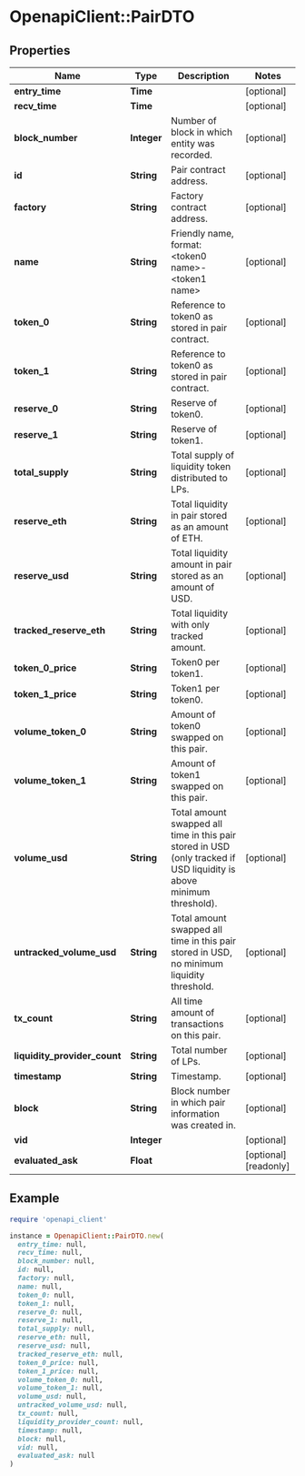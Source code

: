 # OpenapiClient::PairDTO

## Properties

| Name | Type | Description | Notes |
| ---- | ---- | ----------- | ----- |
| **entry_time** | **Time** |  | [optional] |
| **recv_time** | **Time** |  | [optional] |
| **block_number** | **Integer** | Number of block in which entity was recorded. | [optional] |
| **id** | **String** | Pair contract address. | [optional] |
| **factory** | **String** | Factory contract address. | [optional] |
| **name** | **String** | Friendly name, format: &lt;token0 name&gt;-&lt;token1 name&gt; | [optional] |
| **token_0** | **String** | Reference to token0 as stored in pair contract. | [optional] |
| **token_1** | **String** | Reference to token0 as stored in pair contract. | [optional] |
| **reserve_0** | **String** | Reserve of token0. | [optional] |
| **reserve_1** | **String** | Reserve of token1. | [optional] |
| **total_supply** | **String** | Total supply of liquidity token distributed to LPs. | [optional] |
| **reserve_eth** | **String** | Total liquidity in pair stored as an amount of ETH. | [optional] |
| **reserve_usd** | **String** | Total liquidity amount in pair stored as an amount of USD. | [optional] |
| **tracked_reserve_eth** | **String** | Total liquidity with only tracked amount. | [optional] |
| **token_0_price** | **String** | Token0 per token1. | [optional] |
| **token_1_price** | **String** | Token1 per token0. | [optional] |
| **volume_token_0** | **String** | Amount of token0 swapped on this pair. | [optional] |
| **volume_token_1** | **String** | Amount of token1 swapped on this pair. | [optional] |
| **volume_usd** | **String** | Total amount swapped all time in this pair stored in USD (only tracked if USD liquidity is above minimum threshold). | [optional] |
| **untracked_volume_usd** | **String** | Total amount swapped all time in this pair stored in USD, no minimum liquidity threshold. | [optional] |
| **tx_count** | **String** | All time amount of transactions on this pair. | [optional] |
| **liquidity_provider_count** | **String** | Total number of LPs. | [optional] |
| **timestamp** | **String** | Timestamp. | [optional] |
| **block** | **String** | Block number in which pair information was created in. | [optional] |
| **vid** | **Integer** |  | [optional] |
| **evaluated_ask** | **Float** |  | [optional][readonly] |

## Example

```ruby
require 'openapi_client'

instance = OpenapiClient::PairDTO.new(
  entry_time: null,
  recv_time: null,
  block_number: null,
  id: null,
  factory: null,
  name: null,
  token_0: null,
  token_1: null,
  reserve_0: null,
  reserve_1: null,
  total_supply: null,
  reserve_eth: null,
  reserve_usd: null,
  tracked_reserve_eth: null,
  token_0_price: null,
  token_1_price: null,
  volume_token_0: null,
  volume_token_1: null,
  volume_usd: null,
  untracked_volume_usd: null,
  tx_count: null,
  liquidity_provider_count: null,
  timestamp: null,
  block: null,
  vid: null,
  evaluated_ask: null
)
```

